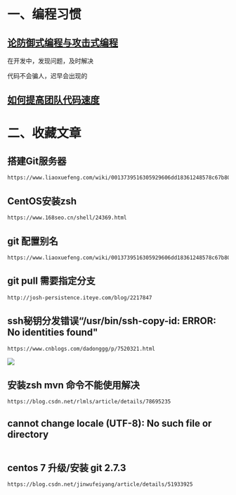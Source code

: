 # 一、编程习惯

## [论防御式编程与攻击式编程](https://www.cnblogs.com/kmsfan/p/3841595.html)

在开发中，发现问题，及时解决<br>

代码不会骗人，迟早会出现的

## [如何提高团队代码速度](https://mp.weixin.qq.com/s/NEs8zO14ZgLTWwyUIwMyqQ)



# 二、收藏文章

## 搭建Git服务器

~~~
https://www.liaoxuefeng.com/wiki/0013739516305929606dd18361248578c67b8067c8c017b000/00137583770360579bc4b458f044ce7afed3df579123eca000
~~~

## CentOS安装zsh

~~~
https://www.168seo.cn/shell/24369.html
~~~

## git 配置别名
~~~
https://www.liaoxuefeng.com/wiki/0013739516305929606dd18361248578c67b8067c8c017b000/001375234012342f90be1fc4d81446c967bbdc19e7c03d3000
~~~
## git pull 需要指定分支
~~~
http://josh-persistence.iteye.com/blog/2217847
~~~
## ssh秘钥分发错误“/usr/bin/ssh-copy-id: ERROR: No identities found"
~~~
https://www.cnblogs.com/dadonggg/p/7520321.html
~~~

![](https://i.loli.net/2018/09/09/5b949279d78e2.png)

## 安装zsh mvn 命令不能使用解决
~~~
https://blog.csdn.net/rlmls/article/details/78695235
~~~
## cannot change locale (UTF-8): No such file or directory
~~~

~~~

## centos 7 升级/安装 git 2.7.3
~~~
https://blog.csdn.net/jinwufeiyang/article/details/51933925
~~~
## 